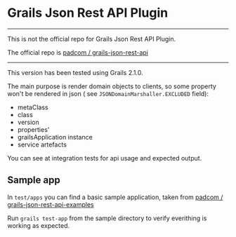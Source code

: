 
Grails Json Rest API Plugin
===========================

***

This is not the official repo for Grails Json Rest API Plugin.

The official repo is 
[padcom / grails-json-rest-api](https://github.com/padcom/grails-json-rest-api)

***

This version has been tested using Grails 2.1.0.

The main purpose is render domain objects to clients, so some property 
won't be rendered in json ( see `JSONDomainMarshaller.EXCLUDED` field):

 * metaClass
 * class
 * version
 * properties'
 * grailsApplication instance
 * service artefacts

You can see at integration tests for api usage and expected output.

Sample app
----------

In `test/apps` you can find a basic sample application, taken from
[padcom / grails-json-rest-api-examples](https://github.com/padcom/grails-json-rest-api-examples)

Run `grails test-app` from the sample directory to verify everithing is working as expected.
